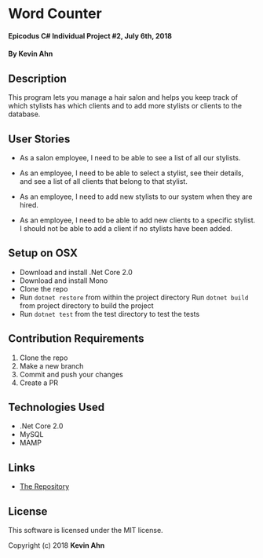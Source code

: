 # Word Counter

#### Epicodus C# Individual Project #2, July 6th, 2018

#### By Kevin Ahn

## Description

This program lets you manage a hair salon and helps you keep track of which stylists has which clients and to add more stylists or clients to the database.

## User Stories

* As a salon employee, I need to be able to see a list of all our stylists.

* As an employee, I need to be able to select a stylist, see their details, and see a list of all clients that belong to that stylist.
* As an employee, I need to add new stylists to our system when they are hired.
* As an employee, I need to be able to add new clients to a specific stylist. I should not be able to add a client if no stylists have been added.


## Setup on OSX

* Download and install .Net Core 2.0
* Download and install Mono
* Clone the repo
* Run `dotnet restore` from within the project directory
Run `dotnet build` from project directory to build the project
* Run `dotnet test` from the test directory to test the tests

## Contribution Requirements

1. Clone the repo
1. Make a new branch
1. Commit and push your changes
1. Create a PR

## Technologies Used

* .Net Core 2.0
*  MySQL
*  MAMP


## Links

* [The Repository](https://github.com/kevinahn7/hair-salon)

## License

This software is licensed under the MIT license.

Copyright (c) 2018 **Kevin Ahn**